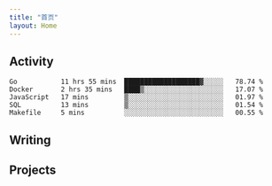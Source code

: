 ```yaml
---
title: "首页"
layout: Home
---
```


## Activity
<!--START_SECTION:waka-->
```text
Go           11 hrs 55 mins  ███████████████████▓░░░░░   78.74 % 
Docker       2 hrs 35 mins   ████▒░░░░░░░░░░░░░░░░░░░░   17.07 % 
JavaScript   17 mins         ▒░░░░░░░░░░░░░░░░░░░░░░░░   01.97 % 
SQL          13 mins         ▒░░░░░░░░░░░░░░░░░░░░░░░░   01.54 % 
Makefile     5 mins          ░░░░░░░░░░░░░░░░░░░░░░░░░   00.55 % 
```
<!--END_SECTION:waka-->

## Writing
<PindedPosts />

## Projects
<Projects />
